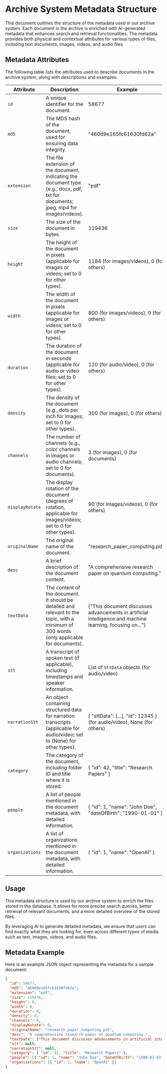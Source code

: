 # Archive System Metadata Structure

This document outlines the structure of the metadata used in our archive system. Each document in the archive is enriched with AI-generated metadata that enhances search and retrieval functionalities. The metadata provides both physical and contextual attributes for various types of files, including text documents, images, videos, and audio files.

## Metadata Attributes

The following table lists the attributes used to describe documents in the archive system, along with descriptions and examples:

<table>
  <thead>
    <tr>
      <th>Attribute</th>
      <th>Description</th>
      <th>Example</th>
    </tr>
  </thead>
  <tbody>
    <tr>
      <td><code>id</code></td>
      <td>A unique identifier for the document.</td>
      <td>58677</td>
    </tr>
    <tr>
      <td><code>md5</code></td>
      <td>The MD5 hash of the document, used for ensuring data integrity.</td>
      <td>"460d9e165fc61630fd62a"</td>
    </tr>
    <tr>
      <td><code>extension</code></td>
      <td>The file extension of the document, indicating the document type (e.g., docx, pdf, txt for documents; jpeg, mp4 for images/videos).</td>
      <td>"pdf"</td>
    </tr>
    <tr>
      <td><code>size</code></td>
      <td>The size of the document in bytes.</td>
      <td>119436</td>
    </tr>
    <tr>
      <td><code>height</code></td>
      <td>The height of the document in pixels (applicable for images or videos; set to 0 for other types).</td>
      <td>1184 (for images/videos), 0 (for others)</td>
    </tr>
    <tr>
      <td><code>width</code></td>
      <td>The width of the document in pixels (applicable for images or videos; set to 0 for other types).</td>
      <td>800 (for images/videos), 0 (for others)</td>
    </tr>
    <tr>
      <td><code>duration</code></td>
      <td>The duration of the document in seconds (applicable for audio or video files; set to 0 for other types).</td>
      <td>120 (for audio/video), 0 (for others)</td>
    </tr>
    <tr>
      <td><code>density</code></td>
      <td>The density of the document (e.g., dots per inch for images; set to 0 for other types).</td>
      <td>300 (for images), 0 (for others)</td>
    </tr>
    <tr>
      <td><code>channels</code></td>
      <td>The number of channels (e.g., color channels in images or audio channels; set to 0 for documents).</td>
      <td>3 (for images), 0 (for documents)</td>
    </tr>
    <tr>
      <td><code>displayRotate</code></td>
      <td>The display rotation of the document (degrees of rotation, applicable for images/videos; set to 0 for other types).</td>
      <td>90 (for images/videos), 0 (for others)</td>
    </tr>
    <tr>
      <td><code>originalName</code></td>
      <td>The original name of the document.</td>
      <td>"research_paper_computing.pdf"</td>
    </tr>
    <tr>
      <td><code>desc</code></td>
      <td>A brief description of the document content.</td>
      <td>"A comprehensive research paper on quantum computing."</td>
    </tr>
    <tr>
      <td><code>textData</code></td>
      <td>The content of the document. It should be detailed and relevant to the topic, with a minimum of 300 words (only applicable for documents).</td>
      <td>{"This document discusses advancements in artificial intelligence and machine learning, focusing on..."}</td>
    </tr>
    <tr>
      <td><code>stt</code></td>
      <td>A transcript of spoken text (if applicable), including timestamps and speaker information.</td>
      <td>List of <code>SttData</code> objects (for audio/video)</td>
    </tr>
    <tr>
      <td><code>narrationStt</code></td>
      <td>An object containing structured data for narration transcripts (applicable for audio/video; set to {None} for other types).</td>
      <td>{ "sttData": [...], "id": 12345 } (for audio/video), None (for others)</td>
    </tr>
    <tr>
      <td><code>category</code></td>
      <td>The category of the document, including folder ID and title where it is stored.</td>
      <td>{ "id": 42, "title": "Research Papers" }</td>
    </tr>
    <tr>
      <td><code>people</code></td>
      <td>A list of people mentioned in the document metadata, with detailed information.</td>
      <td>{ "id": 1, "name": "John Doe", "dateOfBirth": "1990-01-01" }</td>
    </tr>
    <tr>
      <td><code>organizations</code></td>
      <td>A list of organizations mentioned in the document metadata, with detailed information.</td>
      <td>{ "id": 1, "name": "OpenAI" }</td>
    </tr>
  </tbody>
</table>

## Usage

This metadata structure is used by our archive system to enrich the files stored in the database. It allows for more precise search queries, better retrieval of relevant documents, and a more detailed overview of the stored files.

By leveraging AI to generate detailed metadata, we ensure that users can find exactly what they are looking for, even across different types of media such as text, images, videos, and audio files.

## Metadata Example

Here is an example JSON object representing the metadata for a sample document:

```json
{
  "id": 58677,
  "md5": "460d9e165fc61630fd62a",
  "extension": "pdf",
  "size": 119436,
  "height": 0,
  "width": 0,
  "duration": 0,
  "density": 0,
  "channels": 0,
  "displayRotate": 0,
  "originalName": "research_paper_computing.pdf",
  "desc": "A comprehensive research paper on quantum computing.",
  "textData": {"This document discusses advancements in artificial intelligence and machine learning, focusing on..."},
  "stt": null,
  "narrationStt": null,
  "category": { "id": 42, "title": "Research Papers" },
  "people": [{ "id": 1, "name": "John Doe", "dateOfBirth": "1990-01-01" }],
  "organizations": [{ "id": 1, "name": "OpenAI" }]
}
